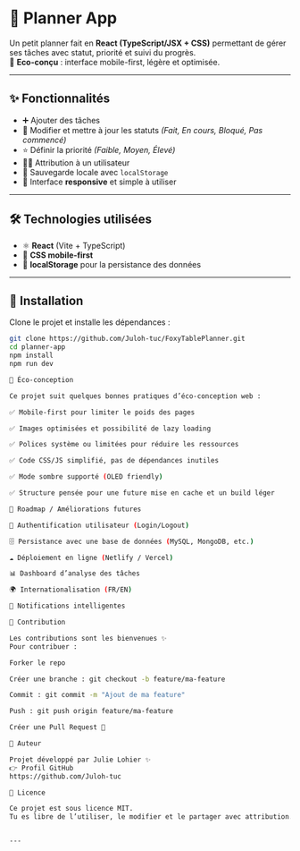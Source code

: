 # 📅 Planner App

Un petit planner fait en **React (TypeScript/JSX + CSS)** permettant de gérer ses tâches avec statut, priorité et suivi du progrès.  
🌱 **Eco-conçu** : interface mobile-first, légère et optimisée.

---

## ✨ Fonctionnalités

- ➕ Ajouter des tâches  
- 📝 Modifier et mettre à jour les statuts *(Fait, En cours, Bloqué, Pas commencé)*  
- ⭐ Définir la priorité *(Faible, Moyen, Élevé)*  
- 👩‍💻 Attribution à un utilisateur  
- 💾 Sauvegarde locale avec `localStorage`  
- 🎨 Interface **responsive** et simple à utiliser  

---

## 🛠️ Technologies utilisées

- ⚛️ **React** (Vite + TypeScript)  
- 🎨 **CSS mobile-first**  
- 💾 **localStorage** pour la persistance des données  

---

## 🚀 Installation

Clone le projet et installe les dépendances :

```bash
git clone https://github.com/Juloh-tuc/FoxyTablePlanner.git
cd planner-app
npm install
npm run dev

🌱 Éco-conception

Ce projet suit quelques bonnes pratiques d’éco-conception web :

✅ Mobile-first pour limiter le poids des pages

✅ Images optimisées et possibilité de lazy loading

✅ Polices système ou limitées pour réduire les ressources

✅ Code CSS/JS simplifié, pas de dépendances inutiles

✅ Mode sombre supporté (OLED friendly)

✅ Structure pensée pour une future mise en cache et un build léger

📌 Roadmap / Améliorations futures

🔐 Authentification utilisateur (Login/Logout)

🗄️ Persistance avec une base de données (MySQL, MongoDB, etc.)

☁️ Déploiement en ligne (Netlify / Vercel)

📊 Dashboard d’analyse des tâches

🌍 Internationalisation (FR/EN)

🔔 Notifications intelligentes

🤝 Contribution

Les contributions sont les bienvenues ✨
Pour contribuer :

Forker le repo

Créer une branche : git checkout -b feature/ma-feature

Commit : git commit -m "Ajout de ma feature"

Push : git push origin feature/ma-feature

Créer une Pull Request 🎉

👩 Auteur

Projet développé par Julie Lohier ✨
👉 Profil GitHub
https://github.com/Juloh-tuc

📜 Licence

Ce projet est sous licence MIT.
Tu es libre de l’utiliser, le modifier et le partager avec attribution.


---

